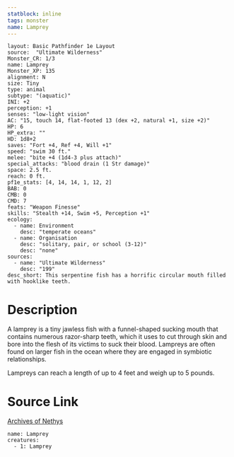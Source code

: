 ```yaml
---
statblock: inline
tags: monster
name: Lamprey
---
```

```statblock
layout: Basic Pathfinder 1e Layout
source:  "Ultimate Wilderness"
Monster_CR: 1/3
name: Lamprey
Monster_XP: 135
alignment: N
size: Tiny
type: animal
subtype: "(aquatic)"
INI: +2
perception: +1
senses: "low-light vision"
AC: "15, touch 14, flat-footed 13 (dex +2, natural +1, size +2)"
HP: 6
HP_extra: ""
HD: 1d8+2
saves: "Fort +4, Ref +4, Will +1"
speed: "swim 30 ft."
melee: "bite +4 (1d4-3 plus attach)"
special_attacks: "blood drain (1 Str damage)"
space: 2.5 ft.
reach: 0 ft.
pf1e_stats: [4, 14, 14, 1, 12, 2]
BAB: 0
CMB: 0
CMD: 7
feats: "Weapon Finesse"
skills: "Stealth +14, Swim +5, Perception +1"
ecology:
  - name: Environment
    desc: "temperate oceans"
  - name: Organisation
    desc: "solitary, pair, or school (3-12)"
    desc: "none"
sources:
  - name: "Ultimate Wilderness"
    desc: "199"
desc_short: This serpentine fish has a horrific circular mouth filled with hooklike teeth.
```
# Description
A lamprey is a tiny jawless fish with a funnel-shaped sucking mouth that contains numerous razor-sharp teeth, which it uses to cut through skin and bore into the flesh of its victims to suck their blood. Lampreys are often found on larger fish in the ocean where they are engaged in symbiotic relationships.

 Lampreys can reach a length of up to 4 feet and weigh up to 5 pounds.
# Source Link
[Archives of Nethys](https://aonprd.com/MonsterDisplay.aspx?ItemName=Lamprey)
```encounter-table
name: Lamprey
creatures:
  - 1: Lamprey
```

